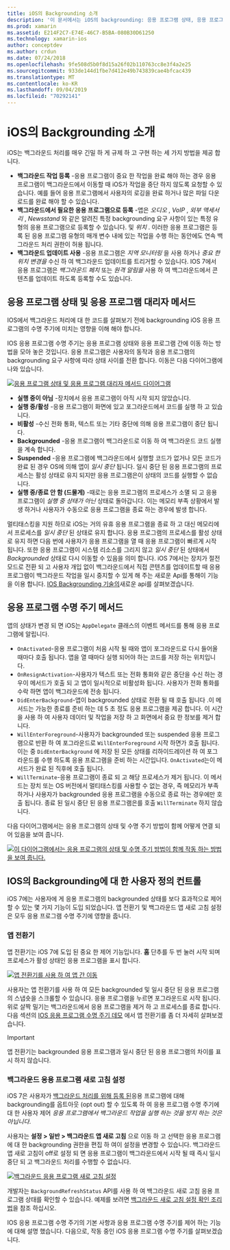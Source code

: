 ```yaml
---
title: iOS의 Backgrounding 소개
description: '이 문서에서는 iOS의 backgrounding: 응용 프로그램 상태, 응용 프로그램 수명 주기 방법 및 백그라운드 앱 새로 고침에 대해 설명 합니다.'
ms.prod: xamarin
ms.assetid: E214F2C7-E74E-46C7-B5BA-080B30D61250
ms.technology: xamarin-ios
author: conceptdev
ms.author: crdun
ms.date: 07/24/2018
ms.openlocfilehash: 9fe508d5b0f8d15a26f02b110763cc8e3f4a2e25
ms.sourcegitcommit: 933de144d1fbe7d412e49b743839cae4bfcac439
ms.translationtype: MT
ms.contentlocale: ko-KR
ms.lasthandoff: 09/04/2019
ms.locfileid: "70292141"
---
```

# <a name="introduction-to-backgrounding-in-ios"></a>iOS의 Backgrounding 소개

iOS는 백그라운드 처리를 매우 긴밀 하 게 규제 하 고 구현 하는 세 가지 방법을 제공 합니다.

- **백그라운드 작업 등록** -응용 프로그램이 중요 한 작업을 완료 해야 하는 경우 응용 프로그램이 백그라운드에서 이동할 때 iOS가 작업을 중단 하지 않도록 요청할 수 있습니다. 예를 들어 응용 프로그램에서 사용자의 로깅을 완료 하거나 많은 파일 다운로드를 완료 해야 할 수 있습니다.
- **백그라운드에서 필요한 응용 프로그램으로 등록** -앱은 *오디오* , *VoIP* , *외부 액세서리* , *Newsstand* 와 같은 알려진 특정 backgrounding 요구 사항이 있는 특정 유형의 응용 프로그램으로 등록할 수 있습니다. 및 *위치* . 이러한 응용 프로그램은 등록 된 응용 프로그램 유형의 매개 변수 내에 있는 작업을 수행 하는 동안에도 연속 백그라운드 처리 권한이 허용 됩니다.
- **백그라운드 업데이트 사용** -응용 프로그램은 *지역 모니터링* 을 사용 하거나 *중요 한 위치 변경을* 수신 하 여 백그라운드 업데이트를 트리거할 수 있습니다. IOS 7에서 응용 프로그램은 *백그라운드 페치* 또는 *원격 알림을* 사용 하 여 백그라운드에서 콘텐츠를 업데이트 하도록 등록할 수도 있습니다.


## <a name="application-states-and-application-delegate-methods"></a>응용 프로그램 상태 및 응용 프로그램 대리자 메서드

IOS에서 백그라운드 처리에 대 한 코드를 살펴보기 전에 backgrounding iOS 응용 프로그램의 수명 주기에 미치는 영향을 이해 해야 합니다.

IOS 응용 프로그램 수명 주기는 응용 프로그램 상태와 응용 프로그램 간에 이동 하는 방법을 모아 놓은 것입니다. 응용 프로그램은 사용자의 동작과 응용 프로그램의 backgrounding 요구 사항에 따라 상태 사이를 전환 합니다. 이동은 다음 다이어그램에 나와 있습니다.

 [![](introduction-to-backgrounding-in-ios-images/applicationlifecycle-.png "응용 프로그램 상태 및 응용 프로그램 대리자 메서드 다이어그램")](introduction-to-backgrounding-in-ios-images/applicationlifecycle-.png#lightbox)

- **실행 중이 아님** -장치에서 응용 프로그램이 아직 시작 되지 않았습니다.
- **실행 중/활성** -응용 프로그램이 화면에 있고 포그라운드에서 코드를 실행 하 고 있습니다.
- **비활성** -수신 전화 통화, 텍스트 또는 기타 중단에 의해 응용 프로그램이 중단 됩니다.
- **Backgrounded** -응용 프로그램이 백그라운드로 이동 하 여 백그라운드 코드 실행을 계속 합니다.
- **Suspended** -응용 프로그램에 백그라운드에서 실행할 코드가 없거나 모든 코드가 완료 된 경우 OS에 의해 앱이 *일시 중단* 됩니다. 일시 중단 된 응용 프로그램의 프로세스는 활성 상태로 유지 되지만 응용 프로그램은이 상태의 코드를 실행할 수 없습니다.
- **실행 중/종료 안 함 (드물게)** -때로는 응용 프로그램의 프로세스가 소멸 되 고 응용 프로그램이 *실행 중 상태가 아닌* 상태로 돌아갑니다. 이는 메모리 부족 상황에서 발생 하거나 사용자가 수동으로 응용 프로그램을 종료 하는 경우에 발생 합니다.


멀티태스킹을 지원 하므로 iOS는 거의 유휴 응용 프로그램을 종료 하 고 대신 메모리에서 프로세스를 *일시 중단* 된 상태로 유지 합니다. 응용 프로그램의 프로세스를 활성 상태로 유지 하면 다음 번에 사용자가 응용 프로그램을 열 때 응용 프로그램이 빠르게 시작 됩니다. 또한 응용 프로그램이 시스템 리소스를 그리지 않고 *일시 중단* 된 상태에서 *Backgrounded* 상태로 다시 이동할 수 있음을 의미 합니다. iOS 7에서는 장치가 절전 모드로 전환 되 고 사용자 개입 없이 백그라운드에서 직접 콘텐츠를 업데이트할 때 응용 프로그램이 백그라운드 작업을 일시 중지할 수 있게 해 주는 새로운 Api를 통해이 기능을 이용 합니다. [IOS Backgrounding 기술의](~/ios/app-fundamentals/backgrounding/ios-backgrounding-techniques/index.md)새로운 api를 살펴보겠습니다.

## <a name="application-lifecycle-methods"></a>응용 프로그램 수명 주기 메서드

앱의 상태가 변경 되 면 iOS는 `AppDelegate` 클래스의 이벤트 메서드를 통해 응용 프로그램에 알립니다.

- `OnActivated`-응용 프로그램이 처음 시작 될 때와 앱이 포그라운드로 다시 들어올 때마다 호출 됩니다. 앱을 열 때마다 실행 되어야 하는 코드를 저장 하는 위치입니다.
- `OnResignActivation`-사용자가 텍스트 또는 전화 통화와 같은 중단을 수신 하는 경우이 메서드가 호출 되 고 앱이 일시적으로 비활성화 됩니다. 사용자가 전화 통화를 수락 하면 앱이 백그라운드에 전송 됩니다.
- `DidEnterBackground`-앱이 backgrounded 상태로 전환 될 때 호출 됩니다 .이 메서드는 가능한 종료를 준비 하는 데 5 초 정도 응용 프로그램을 제공 합니다. 이 시간을 사용 하 여 사용자 데이터 및 작업을 저장 하 고 화면에서 중요 한 정보를 제거 합니다.
- `WillEnterForeground`-사용자가 backgrounded 또는 suspended 응용 프로그램으로 반환 하 여 포그라운드로 `WillEnterForeground` 시작 하면가 호출 됩니다. 이는 중 `DidEnterBackground` 에 저장 된 모든 상태를 리하이드레이션 하 여 포그라운드를 수행 하도록 응용 프로그램을 준비 하는 시간입니다.  `OnActivated`는이 메서드가 완료 된 직후에 호출 됩니다.
- `WillTerminate`-응용 프로그램이 종료 되 고 해당 프로세스가 제거 됩니다. 이 메서드는 장치 또는 OS 버전에서 멀티태스킹를 사용할 수 없는 경우, 즉 메모리가 부족 하거나 사용자가 backgrounded 응용 프로그램을 수동으로 종료 하는 경우에만 호출 됩니다. 종료 된 일시 중단 된 응용 프로그램은를 호출 `WillTerminate` 하지 않습니다.


다음 다이어그램에서는 응용 프로그램의 상태 및 수명 주기 방법이 함께 어떻게 연결 되어 있음을 보여 줍니다.

 [![](introduction-to-backgrounding-in-ios-images/image2.png "이 다이어그램에서는 응용 프로그램의 상태 및 수명 주기 방법이 함께 작동 하는 방법을 보여 줍니다.")](introduction-to-backgrounding-in-ios-images/image2.png#lightbox)

## <a name="user-controls-for-backgrounding-in-ios"></a>IOS의 Backgrounding에 대 한 사용자 정의 컨트롤

iOS 7에는 사용자에 게 응용 프로그램의 backgrounded 상태를 보다 효과적으로 제어할 수 있는 몇 가지 기능이 도입 되었습니다. 앱 전환기 및 백그라운드 앱 새로 고침 설정은 모두 응용 프로그램 수명 주기에 영향을 줍니다.

### <a name="app-switcher"></a>앱 전환기

앱 전환기는 iOS 7에 도입 된 중요 한 제어 기능입니다. **홈** 단추를 두 번 눌러 시작 되며 프로세스가 활성 상태인 응용 프로그램을 표시 합니다.

 [![](introduction-to-backgrounding-in-ios-images/app-switcher-.png "앱 전환기를 사용 하 여 앱 간 이동")](introduction-to-backgrounding-in-ios-images/app-switcher-.png#lightbox)

사용자는 앱 전환기를 사용 하 여 모든 backgrounded 및 일시 중단 된 응용 프로그램의 스냅숏을 스크롤할 수 있습니다. 응용 프로그램을 누르면 포그라운드로 시작 됩니다. 위로 살짝 밀기는 백그라운드에서 응용 프로그램을 제거 하 고 프로세스를 종료 합니다. 다음 섹션의 [IOS 응용 프로그램 수명 주기 데모](~/ios/app-fundamentals/backgrounding/application-lifecycle-demo.md) 에서 앱 전환기를 좀 더 자세히 살펴보겠습니다.

> [!IMPORTANT]
> 앱 전환기는 backgrounded 응용 프로그램과 일시 중단 된 응용 프로그램의 차이를 표시 하지 않습니다.



### <a name="background-app-refresh-settings"></a>백그라운드 응용 프로그램 새로 고침 설정

iOS 7은 사용자가 [백그라운드 처리를 위해 등록 된](~/ios/app-fundamentals/backgrounding/ios-backgrounding-techniques/registering-applications-to-run-in-background.md)응용 프로그램에 대해 backgrounding를 옵트아웃 (opt out) 할 수 있도록 하 여 응용 프로그램 수명 주기에 대 한 사용자 제어 *응용 프로그램에서 백그라운드 작업을 실행 하는 것을 방지 하는 것은 아닙니다*.

사용자는 **설정 > 일반 > 백그라운드 앱 새로 고침** 으로 이동 하 고 선택한 응용 프로그램에 대 한 backgrounding 권한을 편집 하 여이 설정을 변경할 수 있습니다. 백그라운드 앱 새로 고침이 off로 설정 되 면 응용 프로그램이 백그라운드에서 시작 될 때 즉시 일시 중단 되 고 백그라운드 처리를 수행할 수 없습니다.

 [![](introduction-to-backgrounding-in-ios-images/settings-.png "백그라운드 응용 프로그램 새로 고침 설정")](introduction-to-backgrounding-in-ios-images/settings-.png#lightbox)

개발자는 `BackgroundRefreshStatus` API를 사용 하 여 백그라운드 새로 고침 응용 프로그램 상태를 확인할 수 있습니다. 예제를 보려면 [백그라운드 새로 고침 설정 확인 조리법](https://github.com/xamarin/recipes/tree/master/Recipes/ios/multitasking/check_background_refresh_setting)을 참조 하십시오.

IOS 응용 프로그램 수명 주기의 기본 사항과 응용 프로그램 수명 주기를 제어 하는 기능에 대해 설명 했습니다. 다음으로, 작동 중인 iOS 응용 프로그램 수명 주기를 살펴보겠습니다.

